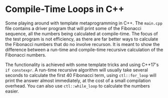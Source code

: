 # Compile-Time Loops in C++

Some playing around with template metaprogramming in C++.
The `main.cpp` file contains a driver program that will print some of the Fibonacci sequence, all the numbers being calculated at compile-time.
The focus of the test program is not efficiency, as there are far better ways to calculate the Fibonacci numbers that do no involve recurson.
It is meant to show the difference between a run-time and compile-time recursive calculation of the Fibonacci numbers.

The functionality is achieved with some template tricks and using C++17's `if constexpr`. 
A run-time recursive algorithm will usually take several seconds to calculate the first 40 Fibonacci term, using `ctl::for_loop` will print the answer almost immediately,
at the cost of a small compilation overhead. You can also use `ctl::while_loop` to calculate the numbers easier.

